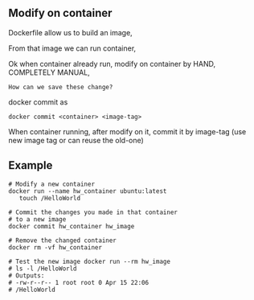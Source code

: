 ## Modify on container
Dockerfile allow us to build an image,

From that image we can run container,

Ok when container already run, modify on container by HAND, COMPLETELY MANUAL,

	How can we save these change?
docker commit as

	docker commit <container> <image-tag>

When container running, after modify on it, commit it by image-tag (use new image tag or can reuse the old-one)

## Example

	# Modify a new container
	docker run --name hw_container ubuntu:latest
	   touch /HelloWorld

	# Commit the changes you made in that container
	# to a new image
	docker commit hw_container hw_image

	# Remove the changed container
	docker rm -vf hw_container

	# Test the new image docker run --rm hw_image
	# ls -l /HelloWorld
	# Outputs:
	# -rw-r--r-- 1 root root 0 Apr 15 22:06
	# /HelloWorld